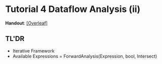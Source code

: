 # Tutorial 4 Dataflow Analysis (ii)

**Handout**: [\[Overleaf\]](https://www.overleaf.com/read/ptfcckrwdpvn)

## TL'DR

- Iterative Framework
- Available Expressions = ForwardAnalysis(Expression, bool, Intersect)
